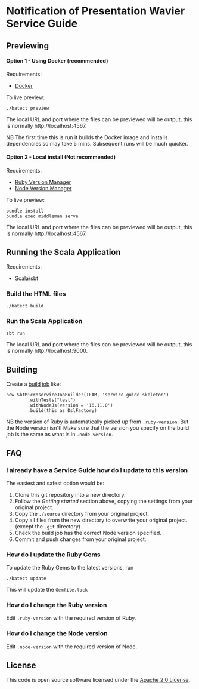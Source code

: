 # Notification of Presentation Wavier Service Guide

## Previewing

#### Option 1 - Using Docker (recommended)

Requirements:
* [Docker](https://www.docker.com/)

To live preview:
```
./batect preview
```
The local URL and port where the files can be previewed will be output, this is normally http://localhost:4567.

NB The first time this is run it builds the Docker image and installs dependencies so may take 5 mins.
Subsequent runs will be much quicker.

#### Option 2 - Local install (Not recommended)

Requirements:
* [Ruby Version Manager][rbenv]
* [Node Version Manager][nodenv]

To live preview:
```
bundle install
bundle exec middleman serve
```
The local URL and port where the files can be previewed will be output, this is normally http://localhost:4567.

## Running the Scala Application

Requirements:
* Scala/sbt

### Build the HTML files
```
./batect build
```
### Run the Scala Application
```
sbt run
```

The local URL and port where the files can be previewed will be output, this is normally http://localhost:9000.

## Building

Create a [build job](https://github.com/hmrc/build-jobs) like:
```
new SbtMicroserviceJobBuilder(TEAM, 'service-guide-skeleton')
        .withTests("test")
        .withNodeJs(version = '16.11.0')
        .build(this as DslFactory)
```

NB the version of Ruby is automatically picked up from `.ruby-version`. But the Node version isn't! Make sure that the 
version you specify on the build job is the same as what is in `.node-version`.

## FAQ

### I already have a Service Guide how do I update to this version

The easiest and safest option would be:

1. Clone this git repository into a new directory.
2. Follow the _Getting started_ section above, copying the settings from your original project.
3. Copy the `./source` directory from your original project.
4. Copy all files from the new directory to overwrite your original project. (except the `.git` directory)
5. Check the build job has the correct Node version specified.
6. Commit and push changes from your original project.

### How do I update the Ruby Gems
To update the Ruby Gems to the latest versions, run
```
./batect update
```
This will update the `Gemfile.lock`

### How do I change the Ruby version
Edit `.ruby-version` with the required version of Ruby.


### How do I change the Node version
Edit `.node-version` with the required version of Node.

[tdt]: https://github.com/alphagov/tech-docs-template
[rbenv]: https://github.com/rbenv/rbenv
[nodenv]: https://github.com/nodenv/nodenv

## License
This code is open source software licensed under the [Apache 2.0 License]("http://www.apache.org/licenses/LICENSE-2.0.html").
